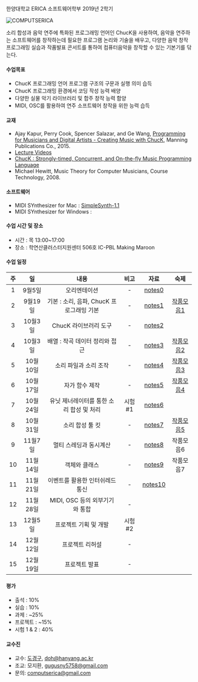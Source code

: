 한양대학교 ERICA 소프트웨어학부 2019년 2학기 

![COMPUTSERICA](https://i.imgur.com/3A8uLLH.png)

소리 합성과 음악 연주에 특화된 프로그래밍 언어인 ChucK을 사용하여, 음악을 연주하는 소프트웨어를 창작하는데 필요한 프로그램 논리와 기술을 배우고, 
다양한 음악 창작 프로그래밍 실습과 작품발표 콘서트를 통하여 컴퓨터음악을 창작할 수 있는 기본기를 닦는다. 

#### 수업목표
- ChucK 프로그래밍 언어 프로그램 구조의 구문과 실행 의미 습득
- ChucK 프로그래밍 환경에서 코딩 작성 능력 배양
- 다양한 실물 악기 라이브러리 및 합주 창작 능력 함양
- MIDI, OSC를 활용하여 연주 소프트웨어 창작을 위한 능력 습득

#### 교재
- Ajay Kapur, Perry Cook, Spencer Salazar, and Ge Wang, [Programming for Musicians and Digital Artists - Creating Music with ChucK](https://www.manning.com/books/programming-for-musicians-and-digital-artists), Manning Publications Co., 2015.
- [Lecture Videos](https://www.kadenze.com/courses/introduction-to-programming-for-musicians-and-digital-artists/info)
- [ChucK : Strongly-timed, Concurrent, and On-the-fly Music Programming Language](https://chuck.cs.princeton.edu/)
- Michael Hewitt, Music Theory for Computer Musicians, Course Technology, 2008.

#### 소프트웨어
- MIDI SYnthesizer for Mac : [SimpleSynth-1.1](https://drive.google.com/file/d/1m5Ptim3mOtKX_62PS7QxH-CcJzZ1Nwyv/view?usp=sharing)
- MIDI SYnthesizer for Windows : []()

#### 수업 시간 및 장소
- 시간 : 목 13:00~17:00 
- 장소 : 학연산클러스터지원센터 506호 IC-PBL Making Maroon

#### 수업 일정

| 주 | 일 | 내용 | 비고 | 자료 | 숙제 |
|:----:|:-----:|:-----:|:-----:|:-----:|:-----:|
|  1  | 9월5일 | 오리엔테이션 | - | [notes0](https://drive.google.com/file/d/1D3iad52W4JVhNyx4Mq1dJgcn_zzKJ43-/view?usp=sharing) | |
|  2  | 9월19일 | 기본 : 소리, 음파, ChucK 프로그래밍 기본 | - | [notes1](https://drive.google.com/file/d/1D30xAwXdKHxRP8aJfIx5zzMM0-rbnemh/view?usp=sharing) | [작품모음1](https://youtu.be/_a4yccSagKU) |
|  3  | 10월3일 | ChucK 라이브러리 도구 | - | [notes2](https://drive.google.com/file/d/1RYjOnLYOyjBcTN5aoOhnQMFotaDU-xo2/view?usp=sharing) |  |
|  4  | 10월3일 | 배열 : 작곡 데이터 정리와 접근 | - | [notes3](https://drive.google.com/file/d/1RiRPwouV9YrCoaZTwQT-0srWrEWIxdFU/view?usp=sharing) | [작품모음2](https://youtu.be/-oblQimHZ5Y) |
|  5  | 10월10일 | 소리 파일과 소리 조작 | - | [notes4](https://drive.google.com/file/d/1PLj5RkghvPmZ_vV9JR3VbmGToHrj4zJ1/view?usp=sharing) | [작품모음3](https://youtu.be/IbtwAa6ZPtY) |
|  6  | 10월17일 | 자가 함수 제작 | - | [notes5](https://drive.google.com/file/d/1-2Wm17impsLzfA2c-WZGAuhwID4R1yQ1/view?usp=sharing) | [작품모음4](https://youtu.be/tq9XKwosofY) |
|  7  | 10월24일 | 유닛 제너레이터를 통한 소리 합성 및 처리 | 시험#1 | [notes6](https://drive.google.com/file/d/1-uMk-PfVLfhMKErEpw8Tb5vu_i2731TG/view?usp=sharing) | |
|  8  | 10월31일 | 소리 합성 툴 킷 | - | [notes7](https://drive.google.com/file/d/1-vB-2tq6fFJS_tQAJikzLOR7InDZoF6O/view?usp=sharing) | [작품모음5](https://youtu.be/7CNcrwL5NhY) |
|  9  | 11월7일 | 멀티 스레딩과 동시계산 | - | [notes8](https://drive.google.com/file/d/1H5F1EG2VHSj77s0ehX41NiyEha9RPa0i/view?usp=sharing) | 작품모음6 |
|  10 | 11월14일 | 객체와 클래스 | - | [notes9](https://drive.google.com/file/d/1DcZNs7V_u5ymwLgzhEZq7TgL_dkAXSjQ/view?usp=sharing) | 작품모음7 |
|  11 | 11월21일 | 이벤트를 활용한 인터쉬레드 통신 | - | [notes10](https://drive.google.com/file/d/1gG3Mo-etcVq9bhuwOmTMncIeqDKBy9fk/view?usp=sharing) | |
|  12 | 11월28일 | MIDI, OSC 등의 외부기기와 통합 | -  | | |
|  13 | 12월5일 | 프로젝트 기획 및 개발 | 시험#2 | | |
|  14 | 12월12일 | 프로젝트 리허설 | - | | |
|  15 | 12월19일 | 프로젝트 발표 | - | | |

#### 평가
- 출석 : 10%
- 실습 : 10%
- 과제 : ~25%
- 프로젝트 : ~15%
- 시험 1 & 2 : 40%

#### 교수진
- 교수: [도경구](http://doggzone.github.io/home), doh@hanyang.ac.kr
- 조교: 모지환, gugusny5758@gmail.com
- 문의: computserica@gmail.com

